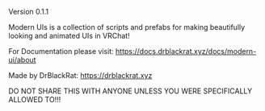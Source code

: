 Version 0.1.1

Modern UIs is a collection of scripts and prefabs for making beautifully looking and animated UIs in VRChat!

For Documentation please visit:
https://docs.drblackrat.xyz/docs/modern-ui/about

Made by DrBlackRat:
https://drblackrat.xyz

DO NOT SHARE THIS WITH ANYONE UNLESS YOU WERE SPECIFICALLY ALLOWED TO!!!